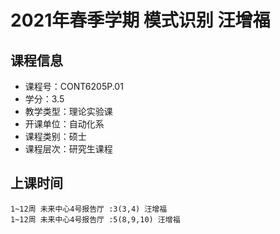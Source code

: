 # 2021年春季学期 模式识别 汪增福






## 课程信息

- 课程号：CONT6205P.01
- 学分：3.5
- 教学类型：理论实验课
- 开课单位：自动化系
- 课程类别：硕士
- 课程层次：研究生课程

## 上课时间

```
1~12周 未来中心4号报告厅 :3(3,4) 汪增福
1~12周 未来中心4号报告厅 :5(8,9,10) 汪增福
```

